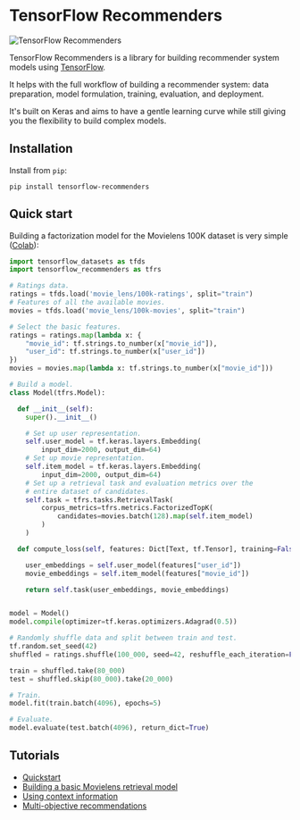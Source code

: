# TensorFlow Recommenders

![TensorFlow Recommenders](https://github.com/tensorflow/recommenders/workflows/TensorFlow%20Recommenders/badge.svg)

TensorFlow Recommenders is a library for building recommender system models
using [TensorFlow](https://www.tensorflow.org).

It helps with the full workflow of building a recommender system: data
preparation, model formulation, training, evaluation, and deployment.

It's built on Keras and aims to have a gentle learning curve while still giving
you the flexibility to build complex models.

## Installation

Install from `pip`:

```shell
pip install tensorflow-recommenders
```

## Quick start

Building a factorization model for the Movielens 100K dataset is very simple
([Colab](tensorflow_recommenders/examples/quickstart.ipynb)):

```python
import tensorflow_datasets as tfds
import tensorflow_recommenders as tfrs

# Ratings data.
ratings = tfds.load('movie_lens/100k-ratings', split="train")
# Features of all the available movies.
movies = tfds.load('movie_lens/100k-movies', split="train")

# Select the basic features.
ratings = ratings.map(lambda x: {
    "movie_id": tf.strings.to_number(x["movie_id"]),
    "user_id": tf.strings.to_number(x["user_id"])
})
movies = movies.map(lambda x: tf.strings.to_number(x["movie_id"]))

# Build a model.
class Model(tfrs.Model):

  def __init__(self):
    super().__init__()

    # Set up user representation.
    self.user_model = tf.keras.layers.Embedding(
        input_dim=2000, output_dim=64)
    # Set up movie representation.
    self.item_model = tf.keras.layers.Embedding(
        input_dim=2000, output_dim=64)
    # Set up a retrieval task and evaluation metrics over the
    # entire dataset of candidates.
    self.task = tfrs.tasks.RetrievalTask(
        corpus_metrics=tfrs.metrics.FactorizedTopK(
            candidates=movies.batch(128).map(self.item_model)
        )
    )

  def compute_loss(self, features: Dict[Text, tf.Tensor], training=False) -> tf.Tensor:

    user_embeddings = self.user_model(features["user_id"])
    movie_embeddings = self.item_model(features["movie_id"])

    return self.task(user_embeddings, movie_embeddings)


model = Model()
model.compile(optimizer=tf.keras.optimizers.Adagrad(0.5))

# Randomly shuffle data and split between train and test.
tf.random.set_seed(42)
shuffled = ratings.shuffle(100_000, seed=42, reshuffle_each_iteration=False)

train = shuffled.take(80_000)
test = shuffled.skip(80_000).take(20_000)

# Train.
model.fit(train.batch(4096), epochs=5)

# Evaluate.
model.evaluate(test.batch(4096), return_dict=True)
```

## Tutorials

-   [Quickstart](tensorflow_recommenders/examples/quickstart.ipynb)
-   [Building a basic Movielens retrieval model](tensorflow_recommenders/examples/basic_retrieval.ipynb)
-   [Using context information](tensorflow_recommenders/examples/movielens_side_information.ipynb)
-   [Multi-objective recommendations](tensorflow_recommenders/examples/multitask.ipynb)

